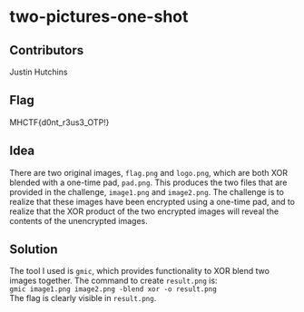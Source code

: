 # two-pictures-one-shot  
## Contributors

Justin Hutchins

## Flag

MHCTF{d0nt_r3us3_OTP!}

## Idea

There are two original images, `flag.png` and `logo.png`, which are both XOR blended with a one-time pad, `pad.png`. This produces the two files that are provided in the challenge, `image1.png` and `image2.png`. The challenge is to realize that these images have been encrypted using a one-time pad, and to realize that the XOR product of the two encrypted images will reveal the contents of the unencrypted images.

## Solution

The tool I used is `gmic`, which provides functionality to XOR blend two images together. The command to create `result.png` is:  
`gmic image1.png image2.png -blend xor -o result.png`  
The flag is clearly visible in `result.png`.

